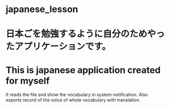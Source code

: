 # japanese_lesson
# 日本ごを勉強するように自分のためやったアプリケーションです。

# This is japanese application created for myself
It reads the file and show the vocabulary in system notification. Also exports record of the voice of whole vocabulary with translation.
